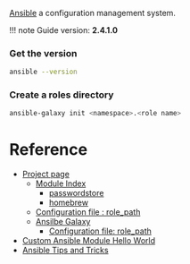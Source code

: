 [Ansible](https://www.ansible.com) a configuration management system.

!!! note
    Guide version: **2.4.1.0**

### Get the version

```bash
ansible --version
```

### Create a roles directory

```bash
ansible-galaxy init <namespace>.<role name>
```

# Reference

- [Project page](https://www.ansible.com)
    - [Module Index](http://docs.ansible.com/ansible/latest/modules_by_category.html)
        - [passwordstore](https://docs.ansible.com/ansible/2.6/plugins/lookup/passwordstore.html)
        - [homebrew](https://docs.ansible.com/ansible/latest/modules/homebrew_module.html)
    - [Configuration file : role_path](http://docs.ansible.com/ansible/latest/intro_configuration.html#roles-path)
    - [Ansilbe Galaxy](http://docs.ansible.com/ansible/latest/galaxy.html)
        - [Configuration file: role_path](http://docs.ansible.com/ansible/latest/galaxy.html#roles-path)
- [Custom Ansible Module Hello World](http://blog.toast38coza.me/custom-ansible-module-hello-world)
- [Ansible Tips and Tricks](https://ansible-tips-and-tricks.readthedocs.io)
